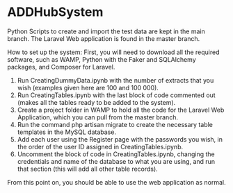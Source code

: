 # ADDHubSystem

Python Scripts to create and import the test data are kept in the main branch. The Laravel Web application is found in the master branch.

How to set up the system:
First, you will need to download all the required software, such as WAMP, Python with the Faker and SQLAlchemy packages, and Composer for Laravel.
1. Run CreatingDummyData.ipynb with the number of extracts that you wish (examples given here are 100 and 100 000).
2. Run CreatingTables.ipynb with the last block of code commented out (makes all the tables ready to be added to the system).
3. Create a project folder in WAMP to hold all the code for the Laravel Web Application, which you can pull from the master branch.
4. Run the command php artisan migrate to create the necessary table templates in the MySQL database.
5. Add each user using the Register page with the passwords you wish, in the order of the user ID assigned in CreatingTables.ipynb.
6. Uncomment the block of code in CreatingTables.ipynb, changing the credentials and name of the database to what you are using, and run that section (this will add all other table records).

From this point on, you should be able to use the web application as normal.
